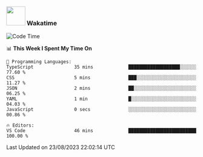 ### <img src="https://media.giphy.com/media/VgCDAzcKvsR6OM0uWg/giphy.gif" width="50"> Wakatime

  <!--START_SECTION:waka-->
![Code Time](http://img.shields.io/badge/Code%20Time-1%2C432%20hrs-blue)

📊 **This Week I Spent My Time On** 

```text
💬 Programming Languages: 
TypeScript               35 mins             ███████████████████░░░░░░   77.60 % 
CSS                      5 mins              ███░░░░░░░░░░░░░░░░░░░░░░   11.27 % 
JSON                     2 mins              ██░░░░░░░░░░░░░░░░░░░░░░░   06.25 % 
YAML                     1 min               █░░░░░░░░░░░░░░░░░░░░░░░░   04.03 % 
JavaScript               0 secs              ░░░░░░░░░░░░░░░░░░░░░░░░░   00.86 % 

🔥 Editors: 
VS Code                  46 mins             █████████████████████████   100.00 % 
```


 Last Updated on 23/08/2023 22:02:14 UTC
<!--END_SECTION:waka-->
